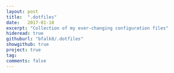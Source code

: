 ```yaml
---
layout: post
title:  ".dotfiles"
date:   2017-01-18
excerpt: "Collection of my ever-changing configuration files"
hideread: true
githuburl: "bfalk8/.dotfiles"
showgithub: true
project: true
tag:
comments: false
---
```

